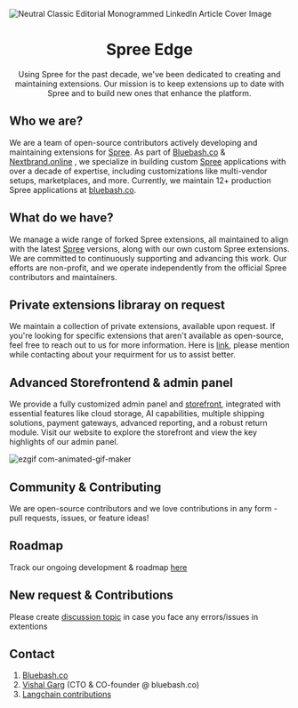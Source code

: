 ![Neutral Classic Editorial Monogrammed LinkedIn Article Cover Image](https://github.com/user-attachments/assets/fb90d59b-feb3-421e-a1cc-7ba0b4684b0c)

<p align="center">
  <h1 align="center">Spree Edge</h1>

  <p align="center">
 Using Spree for the past decade, we've been dedicated to creating and maintaining extensions. Our mission is to keep extensions up to date with Spree and to build new ones that enhance the platform.
    <br />
  </p>
</p>

## Who we are?
We are a team of open-source contributors actively developing and maintaining extensions for [Spree](https://github.com/spree). As part of [Bluebash.co](bluebash.co) & [Nextbrand.online](https://www.nextbrand.online) , we specialize in building custom [Spree](https://github.com/spree) applications with over a decade of expertise, including customizations like multi-vendor setups, marketplaces, and more. Currently, we maintain 12+ production Spree applications at [bluebash.co](https://www.bluebash.co).

## What do we have?
We manage a wide range of forked Spree extensions, all maintained to align with the latest [Spree](https://github.com/spree) versions, along with our own custom Spree extensions. We are committed to continuously supporting and advancing this work. Our efforts are non-profit, and we operate independently from the official Spree contributors and maintainers.

## Private extensions libraray on request
We maintain a collection of private extensions, available upon request. If you're looking for specific extensions that aren't available as open-source, feel free to reach out to us for more information. Here is [link](https://www.bluebash.co/company/contact-us), please mention while contacting about your requirment for us to assist better.

## Advanced Storefrontend & admin panel 
We provide a fully customized admin panel and [storefront](https://demo.nextbrand.online), integrated with essential features like cloud storage, AI capabilities, multiple shipping solutions, payment gateways, advanced reporting, and a robust return module. Visit our website to explore the storefront and view the key highlights of our admin panel.

![ezgif com-animated-gif-maker](https://github.com/user-attachments/assets/e566bda3-0f94-41d4-90e4-09915c9e9f49)

## Community & Contributing

We are open-source contributors and we love contributions in any form - pull requests, issues, or feature ideas!

## Roadmap
Track our ongoing development & roadmap [here](https://github.com/orgs/spree-edge/projects/2)

## New request & Contributions

Please create [discussion topic](https://github.com/orgs/spree-edge/discussions) in case you face any errors/issues in extentions

## Contact

1. [Bluebash.co]([bluebash.co](https://www.bluebash.co/company/contact-us))
2. [Vishal Garg](https://www.linkedin.com/in/vishalgargco) (CTO & CO-founder @ bluebash.co)
3. [Langchain contributions](https://github.com/orgs/langchain-tech)



